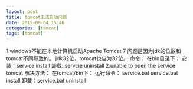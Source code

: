 ```yaml
---
layout: post
title: tomcat无法启动问题
date: 2015-09-04 15:46
categories: [tomcat]
tags: [tomcat]
---
```

1.windows不能在本地计算机启动Apache Tomcat 7
问题是因为jdk的位数和tomcat不同导致的。
jdk32位，tomcat也应为32位。
命令：
在bin目录下：
安装：service install
卸载: servcie uninstall
2.unable to open the service tomcat
解决方法：
在tomcat/bin下：
运行命令：
service.bat
service.bat install
卸载：service.bat uninstall
